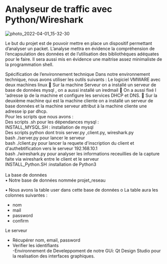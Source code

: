 # Analyseur de traffic avec Python/Wireshark

![photo_2022-04-01_15-32-30](https://user-images.githubusercontent.com/78869773/161454897-0b291e99-80b9-4fa9-86ce-76844d358741.jpg)

 
Le but du projet est de pouvoir mettre en place un dispositif permettant d’analyser un packet. L’analyse mettra en évidence la compréhension de l’encapsulation des données et de l’utilisation des bibliothèques adéquates pour le faire. Il sera aussi mis en évidence une maitrise assez minimaliste de la programmation shell. 

Spécification de l’environnement technique
Dans notre environnement technique, nous avons utiliser les outils suivants :
Le logiciel VMWARE avec deux machines linux 
	Sur la machine Serveur on a installé un serveur de base de données mysql , on a aussi installé un iredmail
	On a aussi fixé l 'adresse ip de la machine et configure les services DHCP et DNS.
	Sur la deuxième machine qui est la machine cliente on a installé un serveur de base données et la machine serveur attribut à la machine cliente une adresse ip par dhcp.<br/>
Pour les scripts que nous avons :<br/>
Des scripts .sh pour les dépendances mysql :<br/>
INSTALL_MYSQL.SH : installation de mysql<br/>
Des scripts python dont trois server.py ,client.py, wireshark.py<br/>
bash ./server.py pour lancer le serveur<br/>
bash ./client.py pour lancer la requete d'inscription du client et d'authebtification vers le serveur 192.168.10.1<br/>
bash ./wireshark.py pour analyser les informations receuillies de la capture faite via wireshark entre le client et le serveur<br/>
INSTALL_Python.SH :installation de Python3<br/>
<br/>
La base de données<br/>
•	Notre base de données nommée projet_reseau

•	Nous avons la table user dans cette base de données
o	La table aura les colonnes suivantes :<br/>
-	nom<br/>
-	mail<br/>
-	password<br/>
-	confirm<br/>

Le serveur<br/>
-	Récupérer  nom, email, password<br/>
-	Verifier les identifiants<br/>
-Environnement de Develeppoment de notre GUi: Qt Design Studio pour la realisation des interfaces graphiques.
